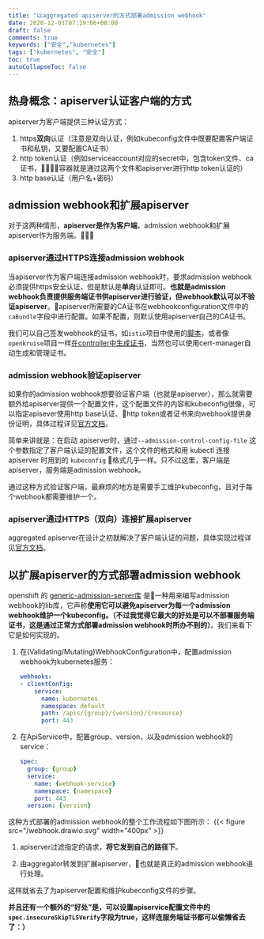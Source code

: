 ```yaml
---
title: "以aggregated apiserver的方式部署admission webhook"
date: 2020-12-01T07:19:06+08:00
draft: false
comments: true
keywords: ["安全","kubernetes"]
tags: ["kubernetes", "安全"]
toc: true
autoCollapseToc: false
---
```


## 热身概念：apiserver认证客户端的方式

apiserver为客户端提供三种认证方式：

1. https**双向**认证（注意是双向认证，例如kubeconfig文件中既要配置客户端证书和私钥，又要配置CA证书）
2. http token认证（例如serviceaccount对应的secret中，包含token文件、ca证书，容器就是通过这两个文件和apiserver进行http token认证的）
3. http base认证（用户名+密码）

## admission webhook和扩展apiserver

对于这两种情形，**apiserver是作为客户端**，admission webhook和扩展apiserver作为服务端。

### apiserver通过HTTPS连接admission webhook

当apiserver作为客户端连接admission webhook时，要求admission webhook必须提供https安全认证，但是默认是**单向**认证即可。**也就是admission webhook负责提供服务端证书供apiserver进行验证，但webhook默认可以不验证apiserver**。apiserver所需要的CA证书在webhookconfiguration文件中的`caBundle`字段中进行配置。如果不配置，则默认使用apiserver自己的CA证书。

我们可以自己签发webhook的证书，如`istio`项目中使用的[脚本](https://github.com/istio/istio/blob/release-0.7/install/kubernetes/webhook-create-signed-cert.sh)，或者像`openkruise`项目一样[在controller中生成证书](https://github.com/openkruise/kruise/blob/master/pkg/webhook/util/controller/webhook_controller.go#L262)，当然也可以使用cert-manager自动生成和管理证书。

### admission webhook验证apiserver

如果你的admission webhook想要验证客户端（也就是apiserver），那么就需要额外给apiserver提供一个配置文件，这个配置文件的内容和kubeconfig很像，可以指定apisever使用http base认证、http token或者证书来向webhook提供身份证明，具体过程详见[官方文档](https://kubernetes.io/zh/docs/reference/access-authn-authz/extensible-admission-controllers/#authenticate-apiservers)。

简单来讲就是：在启动 apiserver时，通过`--admission-control-config-file` 这个参数指定了客户端认证的配置文件，这个文件的格式和用 kubectl 连接 apiserver 时用到的 `kubeconfig` 格式几乎一样。只不过这里，客户端是apiserver，服务端是admission webhook。

通过这种方式验证客户端，最麻烦的地方是需要手工维护kubeconfig，且对于每个webhook都需要维护一个。

### apiserver通过HTTPS（双向）连接扩展apiserver

aggregated apiserver在设计之初就解决了客户端认证的问题，具体实现过程详见[官方文档](https://kubernetes.io/zh/docs/tasks/extend-kubernetes/configure-aggregation-layer/#kubernetes-apiserver-%E5%AE%A2%E6%88%B7%E7%AB%AF%E8%AE%A4%E8%AF%81)。

## 以扩展apiserver的方式部署admission webhook

openshift 的 [generic-admission-server库](https://github.com/openshift/generic-admission-server#generic-admission-server) 是一种用来编写admission webhook的lib库，它声称**使用它可以避免apiserver为每一个admission webhook维护一个kubeconfig。（不过我觉得它最大的好处是可以不部署服务端证书，这是通过正常方式部署admission webhook时所办不到的）**。我们来看下它是如何实现的。

1. 在(Validating/Mutating)WebhookConfiguration中，配置admission webhook为kubernetes服务：

    ```yaml
    webhooks:
    - clientConfig:
        service:
          name: kubernetes
          namespace: default
          path: /apis/{group}/{version}/{resource}
          port: 443
    ```

2. 在ApiService中，配置group、version，以及admission webhook的service：

    ```yaml
    spec:
      group: {group}
      service:
        name: {webhook-service}
        namespace: {namespace}
        port: 443
      version: {version}
    ```

这种方式部署的admission webhook的整个工作流程如下图所示：
{{< figure src="/webhook.drawio.svg" width="400px" >}}

1. apiserver过滤指定的请求，**将它发到自己的路径下**。

2. 由aggregator转发到扩展apiserver，也就是真正的admission webhook进行处理。

这样就省去了为apiserver配置和维护kubeconfig文件的步骤。

**并且还有一个额外的“好处”是，可以设置apiservice配置文件中的 `spec.insecureSkipTLSVerify`字段为true，这样连服务端证书都可以偷懒省去了：）**
